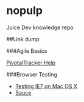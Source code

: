 nopulp
======

Juice Dev knowledge repo

##Link dump

###Agile Basics

[PivotalTracker Help](https://www.pivotaltracker.com/help/gettingstarted) 

###Browser Testing

 - [Testing IE7 on Mac OS X](http://osxdaily.com/2011/09/04/internet-explorer-for-mac-ie7-ie8-ie-9-free/)
 - [Sauce](https://saucelabs.com)

